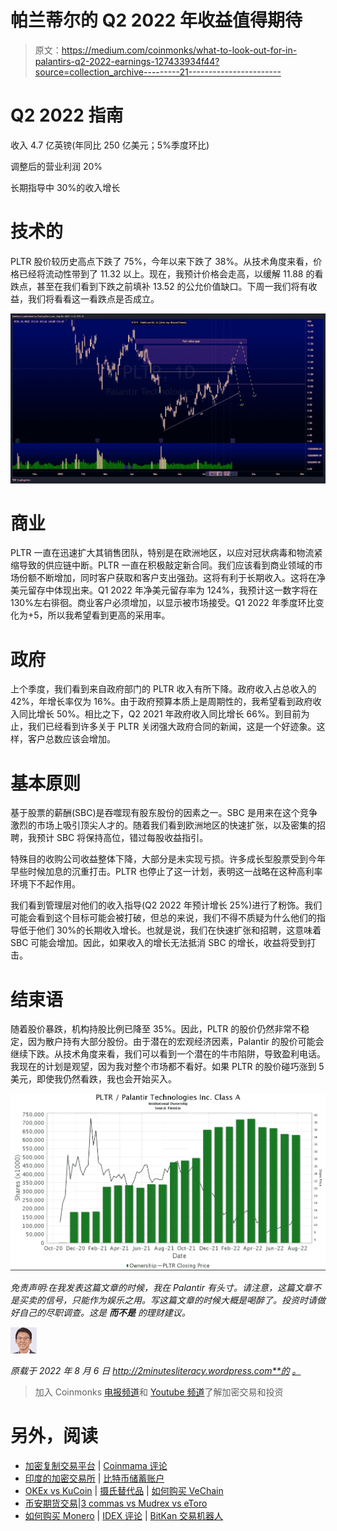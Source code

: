 # 帕兰蒂尔的 Q2 2022 年收益值得期待

> 原文：<https://medium.com/coinmonks/what-to-look-out-for-in-palantirs-q2-2022-earnings-127433934f44?source=collection_archive---------21----------------------->

# Q2 2022 指南

收入 4.7 亿英镑(年同比 250 亿美元；5%季度环比)

调整后的营业利润 20%

长期指导中 30%的收入增长

# 技术的

PLTR 股价较历史高点下跌了 75%，今年以来下跌了 38%。从技术角度来看，价格已经将流动性带到了 11.32 以上。现在，我预计价格会走高，以缓解 11.88 的看跌点，甚至在我们看到下跌之前填补 13.52 的公允价值缺口。下周一我们将有收益，我们将看看这一看跌点是否成立。

![](img/d7d48f2771dade2becff825fa541f8af.png)

# 商业

PLTR 一直在迅速扩大其销售团队，特别是在欧洲地区，以应对冠状病毒和物流紧缩导致的供应链中断。PLTR 一直在积极敲定新合同。我们应该看到商业领域的市场份额不断增加，同时客户获取和客户支出强劲。这将有利于长期收入。这将在净美元留存中体现出来。Q1 2022 年净美元留存率为 124%，我预计这一数字将在 130%左右徘徊。商业客户必须增加，以显示被市场接受。Q1 2022 年季度环比变化为+5，所以我希望看到更高的采用率。

# 政府

上个季度，我们看到来自政府部门的 PLTR 收入有所下降。政府收入占总收入的 42%，年增长率仅为 16%。由于政府预算本质上是周期性的，我希望看到政府收入同比增长 50%。相比之下，Q2 2021 年政府收入同比增长 66%。到目前为止，我们已经看到许多关于 PLTR 关闭强大政府合同的新闻，这是一个好迹象。这样，客户总数应该会增加。

# 基本原则

基于股票的薪酬(SBC)是吞噬现有股东股份的因素之一。SBC 是用来在这个竞争激烈的市场上吸引顶尖人才的。随着我们看到欧洲地区的快速扩张，以及密集的招聘，我预计 SBC 将保持高位，错过每股收益指引。

特殊目的收购公司收益整体下降，大部分是未实现亏损。许多成长型股票受到今年早些时候加息的沉重打击。PLTR 也停止了这一计划，表明这一战略在这种高利率环境下不起作用。

我们看到管理层对他们的收入指导(Q2 2022 年预计增长 25%)进行了粉饰。我们可能会看到这个目标可能会被打破，但总的来说，我们不得不质疑为什么他们的指导低于他们 30%的长期收入增长。也就是说，我们在快速扩张和招聘，这意味着 SBC 可能会增加。因此，如果收入的增长无法抵消 SBC 的增长，收益将受到打击。

# 结束语

随着股价暴跌，机构持股比例已降至 35%。因此，PLTR 的股价仍然非常不稳定，因为散户持有大部分股份。由于潜在的宏观经济因素，Palantir 的股价可能会继续下跌。从技术角度来看，我们可以看到一个潜在的牛市陷阱，导致盈利电话。我现在的计划是观望，因为我对整个市场都不看好。如果 PLTR 的股价碰巧涨到 5 美元，即使我仍然看跌，我也会开始买入。

![](img/4ad270d200405a24536059d7f2243297.png)

*免责声明:在我发表这篇文章的时候，我在 Palantir 有头寸。请注意，这篇文章不是买卖的信号，只能作为娱乐之用。写这篇文章的时候大概是喝醉了。投资时请做好自己的尽职调查。这是* ***而不是*** *的理财建议。*

![](img/67cc2c6d13a525c9f75b0e4ba8a4a57c.png)

*原载于 2022 年 8 月 6 日 http://2minutesliteracy.wordpress.com**的* [*。*](https://2minutesliteracy.wordpress.com/2022/08/06/what-to-look-out-for-in-palantirs-q2-2022-earnings/)

> 加入 Coinmonks [电报频道](https://t.me/coincodecap)和 [Youtube 频道](https://www.youtube.com/c/coinmonks/videos)了解加密交易和投资

# 另外，阅读

*   [加密复制交易平台](/coinmonks/top-10-crypto-copy-trading-platforms-for-beginners-d0c37c7d698c) | [Coinmama 评论](/coinmonks/coinmama-review-ace5641bde6e)
*   [印度的加密交易所](/coinmonks/bitcoin-exchange-in-india-7f1fe79715c9) | [比特币储蓄账户](/coinmonks/bitcoin-savings-account-e65b13f92451)
*   [OKEx vs KuCoin](https://coincodecap.com/okex-kucoin) | [摄氏替代品](https://coincodecap.com/celsius-alternatives) | [如何购买 VeChain](https://coincodecap.com/buy-vechain)
*   [币安期货交易](https://coincodecap.com/binance-futures-trading)|[3 commas vs Mudrex vs eToro](https://coincodecap.com/mudrex-3commas-etoro)
*   [如何购买 Monero](https://coincodecap.com/buy-monero) | [IDEX 评论](https://coincodecap.com/idex-review) | [BitKan 交易机器人](https://coincodecap.com/bitkan-trading-bot)